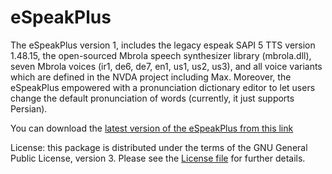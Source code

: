 # eSpeakPlus
The eSpeakPlus version 1, includes the legacy espeak SAPI 5 TTS version 1.48.15, the open-sourced Mbrola speech synthesizer library (mbrola.dll), seven Mbrola voices (ir1, de6, de7, en1, us1, us2, us3), and all voice variants which are defined in the NVDA project including Max. Moreover, the eSpeakPlus empowered with a pronunciation dictionary editor to let users change the default pronunciation of  words (currently, it just supports Persian). 

You can download the [latest version of the eSpeakPlus from this link](https://github.com/Mahmood-Taghavi/eSpeakPlus/releases/download/v1.0/setup_espeakPlus_v1.0.exe) 

License: this package is distributed under the terms of the GNU General Public License, version 3. Please see the [License file](https://github.com/Mahmood-Taghavi/eSpeakPlus/blob/master/LICENSE) for further details.
